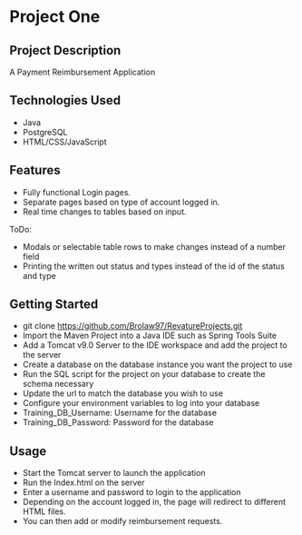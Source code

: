 # Project One

## Project Description

A Payment Reimbursement Application

## Technologies Used

* Java
* PostgreSQL
* HTML/CSS/JavaScript

## Features

* Fully functional Login pages.
* Separate pages based on type of account logged in.
* Real time changes to tables based on input.

ToDo:
* Modals or selectable table rows to make changes instead of a number field
* Printing the written out status and types instead of the id of the status and type

## Getting Started
   
- git clone https://github.com/Brolaw97/RevatureProjects.git
- Import the Maven Project into a Java IDE such as Spring Tools Suite
- Add a Tomcat v9.0 Server to the IDE workspace and add the project to the server
- Create a database on the database instance you want the project to use
- Run the SQL script for the project on your database to create the schema necessary
- Update the url to match the database you wish to use
- Configure your environment variables to log into your database
- Training_DB_Username: Username for the database
- Training_DB_Password: Password for the database

## Usage

- Start the Tomcat server to launch the application
- Run the Index.html on the server
- Enter a username and password to login to the application
- Depending on the account logged in, the page will redirect to different HTML files. 
- You can then add or modify reimbursement requests.


